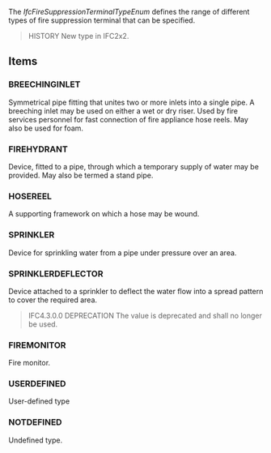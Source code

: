 The _IfcFireSuppressionTerminalTypeEnum_ defines the range of different types of fire suppression terminal that can be specified.

<!-- end of short definition -->


> HISTORY New type in IFC2x2.

## Items

### BREECHINGINLET
Symmetrical pipe fitting that unites two or more inlets into a single pipe. A breeching inlet may be used on either a wet or dry riser. Used by fire services personnel for fast connection of fire appliance hose reels. May also be used for foam.

### FIREHYDRANT
Device, fitted to a pipe, through which a temporary supply of water may be provided. May also be termed a stand pipe.

### HOSEREEL
A supporting framework on which a hose may be wound.

### SPRINKLER
Device for sprinkling water from a pipe under pressure over an area.

### SPRINKLERDEFLECTOR
Device attached to a sprinkler to deflect the water flow into a spread pattern to cover the required area.
> IFC4.3.0.0 DEPRECATION The value is deprecated and shall no longer be used.

### FIREMONITOR
Fire monitor.

### USERDEFINED
User-defined type

### NOTDEFINED
Undefined type.
